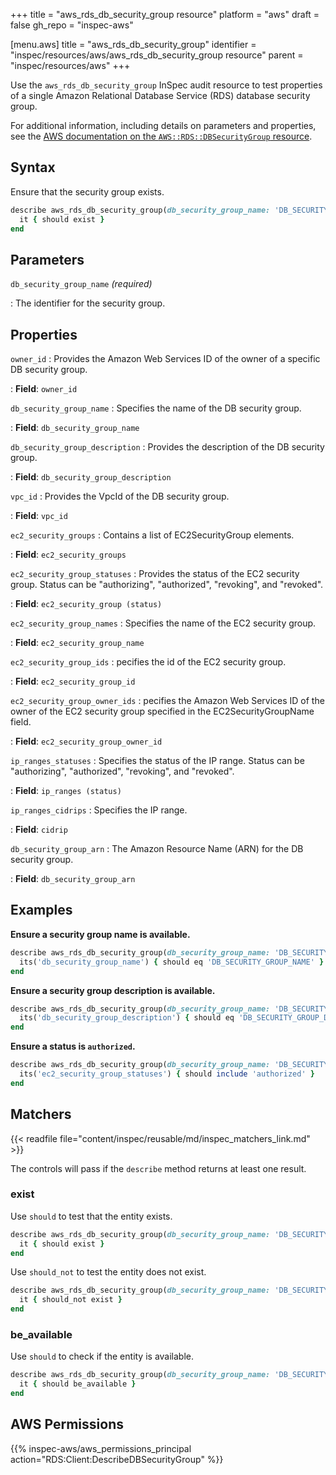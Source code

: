 +++
title = "aws_rds_db_security_group resource"
platform = "aws"
draft = false
gh_repo = "inspec-aws"

[menu.aws]
title = "aws_rds_db_security_group"
identifier = "inspec/resources/aws/aws_rds_db_security_group resource"
parent = "inspec/resources/aws"
+++

Use the `aws_rds_db_security_group` InSpec audit resource to test properties of a single Amazon Relational Database Service (RDS) database security group.

For additional information, including details on parameters and properties, see the [AWS documentation on the `AWS::RDS::DBSecurityGroup` resource](https://docs.aws.amazon.com/AWSCloudFormation/latest/UserGuide/aws-properties-rds-security-group.html).

## Syntax

Ensure that the security group exists.

```ruby
describe aws_rds_db_security_group(db_security_group_name: 'DB_SECURITY_GROUP_NAME') do
  it { should exist }
end
```

## Parameters

`db_security_group_name` _(required)_

: The identifier for the security group.

## Properties

`owner_id`
: Provides the Amazon Web Services ID of the owner of a specific DB security group.

: **Field**: `owner_id`

`db_security_group_name`
: Specifies the name of the DB security group.

: **Field**: `db_security_group_name`

`db_security_group_description`
: Provides the description of the DB security group.

: **Field**: `db_security_group_description`

`vpc_id`
: Provides the VpcId of the DB security group.

: **Field**: `vpc_id`

`ec2_security_groups`
: Contains a list of EC2SecurityGroup elements.

: **Field**: `ec2_security_groups`

`ec2_security_group_statuses`
: Provides the status of the EC2 security group. Status can be "authorizing", "authorized", "revoking", and "revoked".

: **Field**: `ec2_security_group (status)`

`ec2_security_group_names`
: Specifies the name of the EC2 security group.

: **Field**: `ec2_security_group_name`

`ec2_security_group_ids`
: pecifies the id of the EC2 security group.

: **Field**: `ec2_security_group_id`

`ec2_security_group_owner_ids`
: pecifies the Amazon Web Services ID of the owner of the EC2 security group specified in the EC2SecurityGroupName field.

: **Field**: `ec2_security_group_owner_id`

`ip_ranges_statuses`
: Specifies the status of the IP range. Status can be "authorizing", "authorized", "revoking", and "revoked".

: **Field**: `ip_ranges (status)`

`ip_ranges_cidrips`
: Specifies the IP range.

: **Field**: `cidrip`

`db_security_group_arn`
: The Amazon Resource Name (ARN) for the DB security group.

: **Field**: `db_security_group_arn`

## Examples

**Ensure a security group name is available.**

```ruby
describe aws_rds_db_security_group(db_security_group_name: 'DB_SECURITY_GROUP_NAME') do
  its('db_security_group_name') { should eq 'DB_SECURITY_GROUP_NAME' }
end
```

**Ensure a security group description is available.**

```ruby
describe aws_rds_db_security_group(db_security_group_name: 'DB_SECURITY_GROUP_NAME') do
  its('db_security_group_description') { should eq 'DB_SECURITY_GROUP_DESCRIPTION' }
end
```

**Ensure a status is `authorized`.**

```ruby
describe aws_rds_db_security_group(db_security_group_name: 'DB_SECURITY_GROUP_NAME') do
  its('ec2_security_group_statuses') { should include 'authorized' }
end
```

## Matchers

{{< readfile file="content/inspec/reusable/md/inspec_matchers_link.md" >}}

The controls will pass if the `describe` method returns at least one result.

### exist

Use `should` to test that the entity exists.

```ruby
describe aws_rds_db_security_group(db_security_group_name: 'DB_SECURITY_GROUP_NAME') do
  it { should exist }
end
```

Use `should_not` to test the entity does not exist.

```ruby
describe aws_rds_db_security_group(db_security_group_name: 'DB_SECURITY_GROUP_NAME') do
  it { should_not exist }
end
```

### be_available

Use `should` to check if the entity is available.

```ruby
describe aws_rds_db_security_group(db_security_group_name: 'DB_SECURITY_GROUP_NAME') do
  it { should be_available }
end
```

## AWS Permissions

{{% inspec-aws/aws_permissions_principal action="RDS:Client:DescribeDBSecurityGroup" %}}
